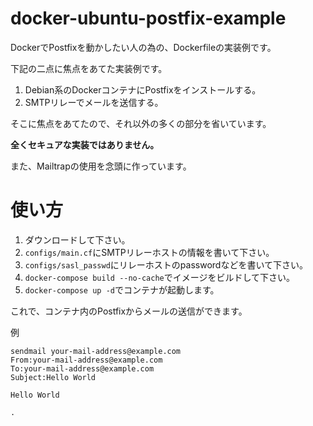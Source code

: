 # docker-ubuntu-postfix-example
DockerでPostfixを動かしたい人の為の、Dockerfileの実装例です。

下記の二点に焦点をあてた実装例です。
1. Debian系のDockerコンテナにPostfixをインストールする。
2. SMTPリレーでメールを送信する。

そこに焦点をあてたので、それ以外の多くの部分を省いています。

**全くセキュアな実装ではありません。**

また、Mailtrapの使用を念頭に作っています。

# 使い方
1. ダウンロードして下さい。
2. `configs/main.cf`にSMTPリレーホストの情報を書いて下さい。
3. `configs/sasl_passwd`にリレーホストのpasswordなどを書いて下さい。
4. `docker-compose build --no-cache`でイメージをビルドして下さい。
5. `docker-compose up -d`でコンテナが起動します。

これで、コンテナ内のPostfixからメールの送信ができます。

例
```
sendmail your-mail-address@example.com
From:your-mail-address@example.com
To:your-mail-address@example.com
Subject:Hello World

Hello World

.
```

